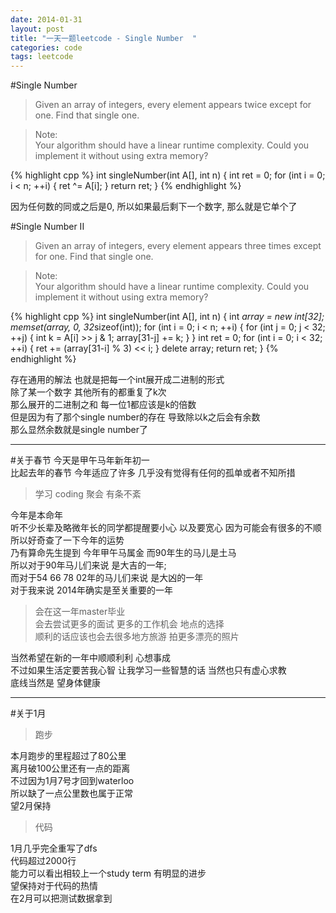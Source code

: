 ```yaml
---
date: 2014-01-31
layout: post
title: "一天一题leetcode - Single Number  "
categories: code
tags: leetcode
---
```


#Single Number 
>Given an array of integers, every element appears twice except for one. Find that single one.   

<!--more-->
>Note:   
>Your algorithm should have a linear runtime complexity. Could you implement it without using extra memory?   

{% highlight cpp %}
int singleNumber(int A[], int n) {
    int ret = 0;
    for (int i = 0; i < n; ++i) {
        ret ^= A[i];
    }
    return ret;
}
{% endhighlight %}

因为任何数的同或之后是0, 所以如果最后剩下一个数字, 那么就是它单个了

#Single Number II
>Given an array of integers, every element appears three times except for one. Find that single one.   

>Note:   
>Your algorithm should have a linear runtime complexity. Could you implement it without using extra memory?   

{% highlight cpp %}
int singleNumber(int A[], int n) {
    int *array = new int[32];
    memset(array, 0, 32*sizeof(int));
    for (int i = 0; i < n; ++i) {
        for (int j = 0; j < 32; ++j) {
            int k = A[i] >> j & 1;
            array[31-j] += k;
        }
    }
    int ret = 0;
    for (int i = 0; i < 32; ++i) {
        ret += (array[31-i] % 3) << i;
    }
    delete array;
    return ret;
}
{% endhighlight %}

存在通用的解法 也就是把每一个int展开成二进制的形式   
除了某一个数字 其他所有的都重复了k次   
那么展开的二进制之和 每一位1都应该是k的倍数   
但是因为有了那个single number的存在 导致除以k之后会有余数   
那么显然余数就是single number了   

---
#关于春节
今天是甲午马年新年初一   
比起去年的春节 今年适应了许多 几乎没有觉得有任何的孤单或者不知所措   
>学习 coding 聚会 有条不紊

今年是本命年   
听不少长辈及略微年长的同学都提醒要小心 以及要宽心 因为可能会有很多的不顺   
所以好奇查了一下今年的运势   
乃有算命先生提到 今年甲午马属金 而90年生的马儿是土马   
所以对于90年马儿们来说 是大吉的一年;   
而对于54 66 78 02年的马儿们来说 是大凶的一年   
对于我来说 2014年确实是至关重要的一年   

>会在这一年master毕业   
>会去尝试更多的面试 更多的工作机会 地点的选择   
>顺利的话应该也会去很多地方旅游 拍更多漂亮的照片

当然希望在新的一年中顺顺利利 心想事成   
不过如果生活定要苦我心智 让我学习一些智慧的话 当然也只有虚心求教   
底线当然是 望身体健康   

----
#关于1月
>跑步

本月跑步的里程超过了80公里   
离月破100公里还有一点的距离   
不过因为1月7号才回到waterloo   
所以缺了一点公里数也属于正常   
望2月保持   
>代码

1月几乎完全重写了dfs   
代码超过2000行   
能力可以看出相较上一个study term 有明显的进步   
望保持对于代码的热情   
在2月可以把测试数据拿到   